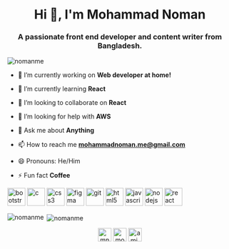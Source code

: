 <h1 align="center">Hi 👋, I'm Mohammad Noman</h1>
<h3 align="center">A passionate front end developer and content writer from Bangladesh.</h3>

<p align="left"> <img src="https://komarev.com/ghpvc/?username=nomanme" alt="nomanme" /> </p>

- 🔭 I’m currently working on **Web developer at home!**

- 🌱 I’m currently learning **React**

- 👯 I’m looking to collaborate on **React**

- 🤝 I’m looking for help with **AWS**

- 💬 Ask me about **Anything**

- 📫 How to reach me **mohammadnoman.me@gmail.com**

- 😄 Pronouns: He/Him

- ⚡ Fun fact **Coffee**

<p align="left"><img src="https://devicons.github.io/devicon/devicon.git/icons/bootstrap/bootstrap-plain.svg" alt="bootstrap" width="40" height="40"/> <img src="https://devicons.github.io/devicon/devicon.git/icons/c/c-original.svg" alt="c" width="40" height="40"/> <img src="https://devicons.github.io/devicon/devicon.git/icons/css3/css3-original-wordmark.svg" alt="css3" width="40" height="40"/> <img src="https://www.vectorlogo.zone/logos/figma/figma-icon.svg" alt="figma" width="40" height="40"/> <img src="https://www.vectorlogo.zone/logos/git-scm/git-scm-icon.svg" alt="git" width="40" height="40"/> <img src="https://devicons.github.io/devicon/devicon.git/icons/html5/html5-original-wordmark.svg" alt="html5" width="40" height="40"/> <img src="https://devicons.github.io/devicon/devicon.git/icons/javascript/javascript-original.svg" alt="javascript" width="40" height="40"/> <img src="https://devicons.github.io/devicon/devicon.git/icons/nodejs/nodejs-original-wordmark.svg" alt="nodejs" width="40" height="40"/> <img src="https://devicons.github.io/devicon/devicon.git/icons/react/react-original-wordmark.svg" alt="react" width="40" height="40"/></p><p><img align="left" src="https://github-readme-stats.vercel.app/api/top-langs/?username=nomanme&layout=compact&hide=html" alt="nomanme" /></p>

<p>&nbsp;<img align="center" src="https://github-readme-stats.vercel.app/api?username=nomanme&show_icons=true" alt="nomanme" /></p>

<p align="center">
<a href="https://twitter.com/mnomanme" target="blank"><img align="center" src="https://cdn.jsdelivr.net/npm/simple-icons@3.0.1/icons/twitter.svg" alt="mnomanme" height="30" width="30" /></a>
<a href="https://linkedin.com/in/mohammadnomanme" target="blank"><img align="center" src="https://cdn.jsdelivr.net/npm/simple-icons@3.0.1/icons/linkedin.svg" alt="mohammadnomanme" height="30" width="30" /></a>
<a href="https://fb.com/ami.m.noman" target="blank"><img align="center" src="https://cdn.jsdelivr.net/npm/simple-icons@3.0.1/icons/facebook.svg" alt="ami.m.noman" height="30" width="30" /></a>
</p>







